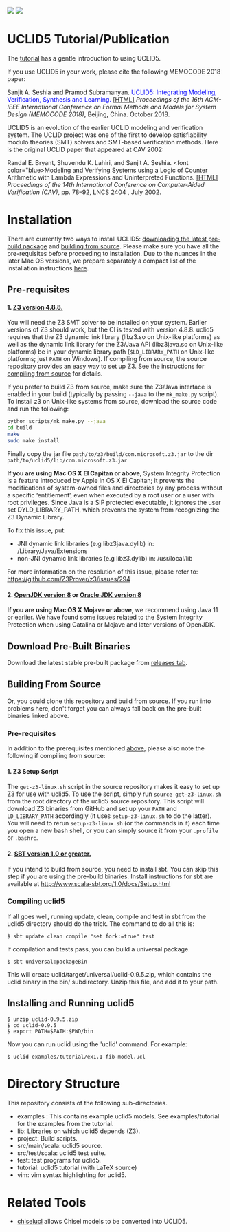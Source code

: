 <a href="https://travis-ci.org/uclid-org/uclid"><img src="https://travis-ci.org/uclid-org/uclid.svg?branch=master"></a>
![](https://github.com/uclid-org/uclid/workflows/Uclid%20CI/badge.svg)

# UCLID5 Tutorial/Publication

The [tutorial](https://github.com/uclid-org/uclid/blob/master/tutorial/tutorial.pdf) has a gentle introduction to using UCLID5.

If you use UCLID5 in your work, please cite the following MEMOCODE 2018 paper:

Sanjit A. Seshia and Pramod Subramanyan. <font color="blue">UCLID5: Integrating Modeling, Verification, Synthesis and Learning.</font> [\[HTML\]](https://people.eecs.berkeley.edu/~sseshia/pubs/b2hd-seshia-memocode18.html)
*Proceedings of the 16th ACM-IEEE International Conference on Formal Methods and Models for System Design (MEMOCODE 2018)*, Beijing, China. October 2018. 

UCLID5 is an evolution of the earlier UCLID modeling and verification system. The UCLID project was one of the first to develop satisfiability modulo theories (SMT) solvers and SMT-based verification methods. Here is the original UCLID paper that appeared at CAV 2002:

Randal E. Bryant, Shuvendu K. Lahiri, and Sanjit A. Seshia. <font color="blue>Modeling and Verifying Systems using a Logic of Counter Arithmetic with Lambda Expressions and Uninterpreted Functions.</font> [\[HTML\]](https://people.eecs.berkeley.edu/~sseshia/pubs/b2hd-bryant-cav02.html)
*Proceedings of the 14th International Conference on Computer-Aided Verification (CAV)*, pp. 78–92, LNCS 2404 , July 2002.

# Installation
There are currently two ways to install UCLID5: [downloading the latest pre-build package](#prebuilt) and [building from source](#srcbuild). Please make sure you have all the pre-requisites before proceeding to installation. Due to the nuances in the later Mac OS versions, we prepare separately a compact list of the installation instructions [here](mac-install.md). 

## <a name="prereqs"></a> Pre-requisites

#### 1. [Z3 version 4.8.8.](https://github.com/Z3Prover/z3/releases/tag/z3-4.8.8)
You will need the Z3 SMT solver to be installed on your system. Earlier versions of Z3 should work, but the CI is tested with version 4.8.8. uclid5 requires that the Z3 dynamic link library (libz3.so on Unix-like platforms) as well as the dynamic link library for the Z3/Java API (libz3java.so on Unix-like platforms) be in your dynamic library path (`$LD_LIBRARY_PATH` on Unix-like platforms; just `PATH` on Windows). If compiling from source, the source repository provides an easy way to set up Z3. See the instructions for [compiling from source](#srcbuild) for details.

If you prefer to build Z3 from source, make sure the Z3/Java interface is enabled in your build (typically by passing `--java` to the `mk_make.py` script). To install z3 on Unix-like systems from source, download the source code and run the following:

```bash
python scripts/mk_make.py --java
cd build
make
sudo make install
```

Finally copy the jar file  `path/to/z3/build/com.microsoft.z3.jar` to the dir `path/to/uclid5/lib/com.microsoft.z3.jar`

**If you are using Mac OS X El Capitan or above**, System Integrity Protection is a feature introduced by Apple in OS X El Capitan; it prevents the modifications of system-owned files and directories by any process without a specific ‘entitlement’, even when executed by a root user or a user with root privileges. Since Java is a SIP protected executable, it ignores the user set DYLD_LIBRARY_PATH, which prevents the system from recognizing the Z3 Dynamic Library. 

To fix this issue, put:
- JNI dynamic link libraries (e.g libz3java.dylib) in:       /Library/Java/Extensions
- non-JNI dynamic link libraries (e.g libz3.dylib) in:      /usr/local/lib

For more information on the resolution of this issue, please refer to:
https://github.com/Z3Prover/z3/issues/294

#### 2. [OpenJDK version 8](https://openjdk.java.net/) or [Oracle JDK version 8](https://www.oracle.com/java/technologies/javase/javase-jdk8-downloads.html)
**If you are using Mac OS X Mojave or above**, we recommend using Java 11 or earlier. We have found some issues related to the System Integrity Protection when using Catalina or Mojave and later versions of OpenJDK.

## <a name="prebuilt"></a> Download Pre-Built Binaries

Download the latest stable pre-built package from [releases tab](https://github.com/uclid-org/uclid/releases).

## <a name="srcbuild"></a> Building From Source

Or, you could clone this repository and build from source. If you run into problems here, don't forget you can always fall back on the pre-built binaries linked above.

### Pre-requisites
In addition to the prerequisites mentioned [above](#prereqs), please also note the following if compiling from source:

#### 1. Z3 Setup Script

The `get-z3-linux.sh` script in the source repository makes it easy to set up Z3 for use with uclid5. To use the script, simply run `source get-z3-linux.sh` from the root directory of the uclid5 source repository. This script will download Z3 binaries from GitHub and set up your `PATH` and `LD_LIBRARY_PATH` accordingly (it uses `setup-z3-linux.sh` to do the latter). You will need to rerun `setup-z3-linux.sh` (or the commands in it) each time you open a new bash shell, or you can simply source it from your `.profile` or `.bashrc`.

#### 2. [SBT version 1.0 or greater.](http://www.scala-sbt.org/1.0/docs/Setup.html)
If you intend to build from source, you need to install sbt. You can skip this step if you are using the pre-build binaries. Install instructions for sbt are available at http://www.scala-sbt.org/1.0/docs/Setup.html

### Compiling uclid5

If all goes well, running update, clean, compile and test in sbt from the uclid5 directory should do the trick. The command to do all this is:

    $ sbt update clean compile "set fork:=true" test

If compilation and tests pass, you can build a universal package.

    $ sbt universal:packageBin

This will create uclid/target/universal/uclid-0.9.5.zip, which contains the uclid binary in the bin/ subdirectory. Unzip this file, and add it to your path.

## Installing and Running uclid5

    $ unzip uclid-0.9.5.zip
    $ cd uclid-0.9.5
    $ export PATH=$PATH:$PWD/bin

Now you can run uclid using the 'uclid' command. For example:

    $ uclid examples/tutorial/ex1.1-fib-model.ucl

# Directory Structure

This repository consists of the following sub-directories.
 - examples : This contains example uclid5 models. See examples/tutorial for the examples from the tutorial.
 - lib: Libraries on which uclid5 depends (Z3).
 - project: Build scripts.
 - src/main/scala: uclid5 source.
 - src/test/scala: uclid5 test suite.
 - test: test programs for uclid5.
 - tutorial: uclid5 tutorial (with LaTeX source)
 - vim: vim syntax highlighting for uclid5. 

# Related Tools

* [chiselucl](https://github.com/uclid-org/chiselucl) allows Chisel models to be converted into UCLID5.
